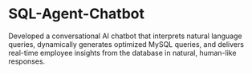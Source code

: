 # SQL-Agent-Chatbot
Developed a conversational AI chatbot that interprets natural language queries, dynamically generates optimized MySQL queries, and delivers real-time employee insights from the database in natural, human-like responses.
